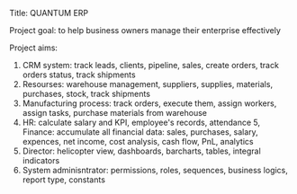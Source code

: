 Title: QUANTUM ERP

Project goal: to help business owners manage their enterprise effectively

Project aims: 
1. CRM system: track leads, clients, pipeline, sales, create orders, track orders status, track shipments
2. Resourses: warehouse management, suppliers, supplies, materials, purchases, stock, track shipments
3. Manufacturing process: track orders, execute them, assign workers, assign tasks, purchase materials from warehouse
4. HR: calculate salary and KPI, employee's records, attendance
5, Finance: accumulate all financial data: sales, purchases, salary, expences, net income, cost analysis, cash flow, PnL, analytics
6. Director: helicopter view, dashboards, barcharts, tables, integral indicators
7. System adminisntrator: permissions, roles, sequences, business logics, report type, constants 
